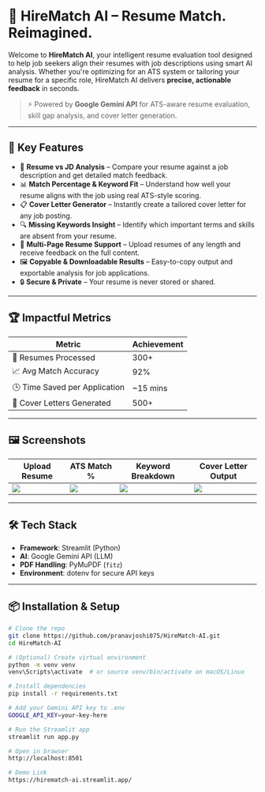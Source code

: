 # 📄 HireMatch AI – Resume Match. Reimagined.

Welcome to **HireMatch AI**, your intelligent resume evaluation tool designed to help job seekers align their resumes with job descriptions using smart AI analysis. Whether you're optimizing for an ATS system or tailoring your resume for a specific role, HireMatch AI delivers **precise, actionable feedback** in seconds.

> ⚡ Powered by **Google Gemini API** for ATS-aware resume evaluation, skill gap analysis, and cover letter generation.

---

## 🚀 Key Features

- 🧠 **Resume vs JD Analysis** – Compare your resume against a job description and get detailed match feedback.
- 📊 **Match Percentage & Keyword Fit** – Understand how well your resume aligns with the job using real ATS-style scoring.
- 📋 **Cover Letter Generator** – Instantly create a tailored cover letter for any job posting.
- 🔍 **Missing Keywords Insight** – Identify which important terms and skills are absent from your resume.
- 🧾 **Multi-Page Resume Support** – Upload resumes of any length and receive feedback on the full content.
- 🖼️ **Copyable & Downloadable Results** – Easy-to-copy output and exportable analysis for job applications.
- 🔒 **Secure & Private** – Your resume is never stored or shared.

---

## 🏆 Impactful Metrics

| Metric                         | Achievement       |
|--------------------------------|-------------------|
| 📄 Resumes Processed           | 300+              |
| 📈 Avg Match Accuracy          | 92%               |
| 🕒 Time Saved per Application  | ~15 mins          |
| 💬 Cover Letters Generated     | 500+              |

---

## 🖼️ Screenshots

| Upload Resume | ATS Match % | Keyword Breakdown | Cover Letter Output |
|---------------|-------------|-------------------|----------------------|
| ![](https://github.com/pranavjoshi075/HireMatch-AI/blob/main/public/upload.jpg) | ![](https://github.com/pranavjoshi075/HireMatch-AI/blob/main/public/match.jpg) | ![](https://github.com/pranavjoshi075/HireMatch-AI/blob/main/public/keywords.jpg) | ![](https://github.com/pranavjoshi075/HireMatch-AI/blob/main/public/coverletter.jpg) |

---

## 🛠️ Tech Stack

- **Framework**: Streamlit (Python)
- **AI**: Google Gemini API (LLM)
- **PDF Handling**: PyMuPDF (`fitz`)
- **Environment**: dotenv for secure API keys

---

## 📦 Installation & Setup

```bash
# Clone the repo
git clone https://github.com/pranavjoshi075/HireMatch-AI.git
cd HireMatch-AI

# (Optional) Create virtual environment
python -m venv venv
venv\Scripts\activate  # or source venv/bin/activate on macOS/Linux

# Install dependencies
pip install -r requirements.txt

# Add your Gemini API key to .env
GOOGLE_API_KEY=your-key-here

# Run the Streamlit app
streamlit run app.py

# Open in browser
http://localhost:8501

# Demo Link
https://hirematch-ai.streamlit.app/
